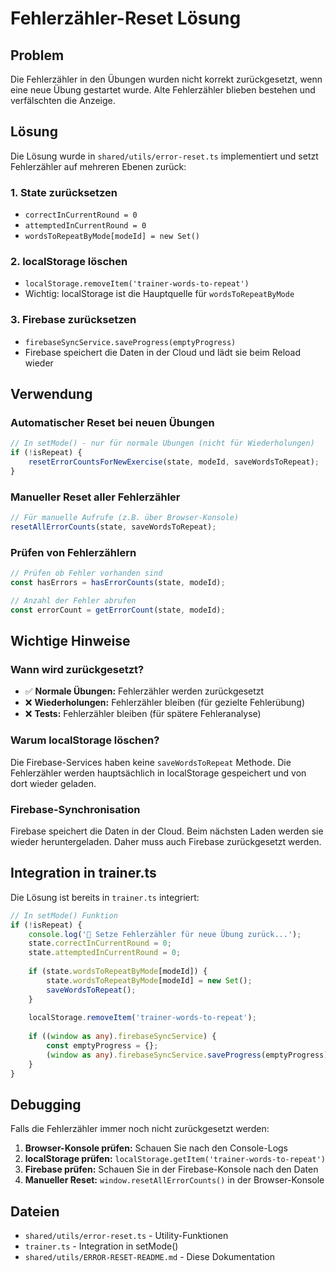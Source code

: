 # Fehlerzähler-Reset Lösung

## Problem
Die Fehlerzähler in den Übungen wurden nicht korrekt zurückgesetzt, wenn eine neue Übung gestartet wurde. Alte Fehlerzähler blieben bestehen und verfälschten die Anzeige.

## Lösung
Die Lösung wurde in `shared/utils/error-reset.ts` implementiert und setzt Fehlerzähler auf mehreren Ebenen zurück:

### 1. State zurücksetzen
- `correctInCurrentRound = 0`
- `attemptedInCurrentRound = 0`
- `wordsToRepeatByMode[modeId] = new Set()`

### 2. localStorage löschen
- `localStorage.removeItem('trainer-words-to-repeat')`
- Wichtig: localStorage ist die Hauptquelle für `wordsToRepeatByMode`

### 3. Firebase zurücksetzen
- `firebaseSyncService.saveProgress(emptyProgress)`
- Firebase speichert die Daten in der Cloud und lädt sie beim Reload wieder

## Verwendung

### Automatischer Reset bei neuen Übungen
```typescript
// In setMode() - nur für normale Übungen (nicht für Wiederholungen)
if (!isRepeat) {
    resetErrorCountsForNewExercise(state, modeId, saveWordsToRepeat);
}
```

### Manueller Reset aller Fehlerzähler
```typescript
// Für manuelle Aufrufe (z.B. über Browser-Konsole)
resetAllErrorCounts(state, saveWordsToRepeat);
```

### Prüfen von Fehlerzählern
```typescript
// Prüfen ob Fehler vorhanden sind
const hasErrors = hasErrorCounts(state, modeId);

// Anzahl der Fehler abrufen
const errorCount = getErrorCount(state, modeId);
```

## Wichtige Hinweise

### Wann wird zurückgesetzt?
- ✅ **Normale Übungen:** Fehlerzähler werden zurückgesetzt
- ❌ **Wiederholungen:** Fehlerzähler bleiben (für gezielte Fehlerübung)
- ❌ **Tests:** Fehlerzähler bleiben (für spätere Fehleranalyse)

### Warum localStorage löschen?
Die Firebase-Services haben keine `saveWordsToRepeat` Methode. Die Fehlerzähler werden hauptsächlich in localStorage gespeichert und von dort wieder geladen.

### Firebase-Synchronisation
Firebase speichert die Daten in der Cloud. Beim nächsten Laden werden sie wieder heruntergeladen. Daher muss auch Firebase zurückgesetzt werden.

## Integration in trainer.ts

Die Lösung ist bereits in `trainer.ts` integriert:

```typescript
// In setMode() Funktion
if (!isRepeat) {
    console.log('🔄 Setze Fehlerzähler für neue Übung zurück...');
    state.correctInCurrentRound = 0;
    state.attemptedInCurrentRound = 0;
    
    if (state.wordsToRepeatByMode[modeId]) {
        state.wordsToRepeatByMode[modeId] = new Set();
        saveWordsToRepeat();
    }
    
    localStorage.removeItem('trainer-words-to-repeat');
    
    if ((window as any).firebaseSyncService) {
        const emptyProgress = {};
        (window as any).firebaseSyncService.saveProgress(emptyProgress);
    }
}
```

## Debugging

Falls die Fehlerzähler immer noch nicht zurückgesetzt werden:

1. **Browser-Konsole prüfen:** Schauen Sie nach den Console-Logs
2. **localStorage prüfen:** `localStorage.getItem('trainer-words-to-repeat')`
3. **Firebase prüfen:** Schauen Sie in der Firebase-Konsole nach den Daten
4. **Manueller Reset:** `window.resetAllErrorCounts()` in der Browser-Konsole

## Dateien
- `shared/utils/error-reset.ts` - Utility-Funktionen
- `trainer.ts` - Integration in setMode()
- `shared/utils/ERROR-RESET-README.md` - Diese Dokumentation 